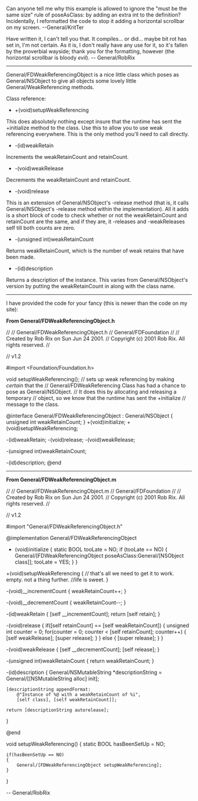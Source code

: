 <insert>Can anyone tell me why this example is allowed to ignore the "must be the same size" rule of poseAsClass: by adding an extra int to the definition? Incidentally, I reformatted the code to stop it adding a horizontal scrollbar on my screen. --General/KritTer </insert>

Have written it, I can't tell you that. It compiles... or did... maybe bit rot has set in, I'm not certain. As it is, I don't really have any use for it, so it's fallen by the proverbial wayside; thank you for the formatting, however (the horizontal scrollbar is bloody *evil*). -- General/RobRix

----

General/FDWeakReferencingObject is a nice little class which poses as General/NSObject to give all objects some lovely little General/WeakReferencing methods.

Class reference:

* +(void)setupWeakReferencing

This does absolutely nothing except insure that the runtime has sent the +initialize method to the class. Use this to allow you to use weak referencing everywhere. This is the only method you'll need to call directly. 
* -(id)weakRetain

Increments the weakRetainCount and retainCount.
* -(void)weakRelease

Decrements the weakRetainCount and retainCount.
* -(void)release

This is an extension of General/NSObject's -release method (that is, it calls General/NSObject's -release method within the implementation). All it adds is a short block of code to check whether or not the weakRetainCount and retainCount are the same, and if they are, it -releases and -weakReleases self till both counts are zero.
* -(unsigned int)weakRetainCount

Returns weakRetainCount, which is the number of weak retains that have been made.
* -(id)description

Returns a description of the instance. This varies from General/NSObject's version by putting the weakRetainCount in along with the class name.


----

I have provided the code for your fancy (this is newer than the code on my site):

**From General/FDWeakReferencingObject.h**

    
//
//  General/FDWeakReferencingObject.h
//  General/FDFoundation
//
//  Created by Rob Rix on Sun Jun 24 2001.
//  Copyright (c) 2001 Rob Rix. All rights reserved.
//

//	v1.2

#import <Foundation/Foundation.h>

void setupWeakReferencing();
// sets up weak referencing by making _certain_ that the
// General/FDWeakReferencing Class has had a chance to pose as General/NSObject.
// It does this by allocating and releasing a temporary
// object, so we know that the runtime has sent the +initialize
// message to the class.

@interface General/FDWeakReferencingObject : General/NSObject
{
	unsigned int weakRetainCount;
}
+(void)initialize;
+(void)setupWeakReferencing;

-(id)weakRetain;
-(void)release;
-(void)weakRelease;

-(unsigned int)weakRetainCount;

-(id)description;
@end


----

**From General/FDWeakReferencingObject.m**

    
//
//  General/FDWeakReferencingObject.m
//  General/FDFoundation
//
//  Created by Rob Rix on Sun Jun 24 2001.
//  Copyright (c) 2001 Rob Rix. All rights reserved.
//

//	v1.2

#import "General/FDWeakReferencingObject.h"

@implementation General/FDWeakReferencingObject

+ (void)initialize
{
	static BOOL tooLate = NO;
	if (tooLate == NO)
	{
		General/[FDWeakReferencingObject poseAsClass:General/[NSObject class]];
		tooLate = YES;
	}
}

+(void)setupWeakReferencing
{
	// that's all we need to get it to work. empty. not a thing further.
    //life is sweet.
}

-(void)__incrementCount
{
	weakRetainCount++;
}

-(void)__decrementCount
{
	weakRetainCount--;
}

-(id)weakRetain
{
	[self __incrementCount];
	return [self retain];
}

-(void)release
{
	if([self retainCount] == [self weakRetainCount])
	{
		unsigned int counter = 0;
		for(counter = 0; counter < [self retainCount]; counter++)
		{
			[self weakRelease];
			[super release];
		}
	}
	else
	{
		[super release];
	}
}

-(void)weakRelease
{
	[self __decrementCount];
	[self release];
}

-(unsigned int)weakRetainCount
{
	return weakRetainCount;
}

-(id)description
{
	General/NSMutableString *descriptionString = General/[[NSMutableString alloc] init];
	
	[descriptionString appendFormat:
        @"Instance of %@ with a weakRetainCount of %i",
        [self class], [self weakRetainCount]];

	return [descriptionString autorelease];
}

@end

void setupWeakReferencing()
{
	static BOOL hasBeenSetUp = NO;
	
	if(hasBeenSetUp == NO)
	{
		General/[FDWeakReferencingObject setupWeakReferencing];
	}
}


-- General/RobRix